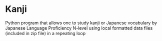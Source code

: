 # Kanji
Python program that allows one to study kanji or Japanese vocabulary by Japanese Language Proficiency N-level using local 
formatted data files (included in zip file) in a repeating loop
